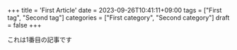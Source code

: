 +++
title = 'First Article'
date = 2023-09-26T10:41:11+09:00
tags = ["First tag", "Second tag"]
categories = ["First category", "Second category"]
draft = false
+++

これは1番目の記事です
